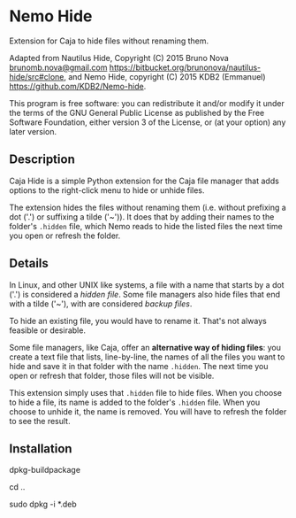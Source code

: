 Nemo Hide
=============

Extension for Caja to hide files without renaming them. 

Adapted from Nautilus Hide, Copyright (C) 2015 Bruno Nova <brunomb.nova@gmail.com> <https://bitbucket.org/brunonova/nautilus-hide/src#clone>, and Nemo Hide, copyright (C) 2015 KDB2 (Emmanuel) <https://github.com/KDB2/Nemo-hide>.

This program is free software: you can redistribute it and/or modify
it under the terms of the GNU General Public License as published by
the Free Software Foundation, either version 3 of the License, or (at your option) any later version.



Description
-----------

Caja Hide is a simple Python extension for the Caja file manager that
adds options to the right-click menu to hide or unhide files.

The extension hides the files without renaming them (i.e. without prefixing a
dot ('.') or suffixing a tilde ('~')).
It does that by adding their names to the folder's `.hidden` file, which
Nemo reads to hide the listed files the next time you open or refresh the
folder.


Details
-------

In Linux, and other UNIX like systems, a file with a name that starts by a
dot ('.') is considered a *hidden file*.
Some file managers also hide files that end with a tilde ('~'), with are
considered *backup files*.

To hide an existing file, you would have to rename it. That's not always
feasible or desirable.

Some file managers, like Caja, offer an **alternative way of hiding files**:
you create a text file that lists, line-by-line, the names of all the files you
want to hide and save it in that folder with the name `.hidden`. The next time
you open or refresh that folder, those files will not be visible.

This extension simply uses that `.hidden` file to hide files. When you choose to
hide a file, its name is added to the folder's `.hidden` file. When you choose
to unhide it, the name is removed.
You will have to refresh the folder to see the result.


Installation
------------

dpkg-buildpackage

cd ..

sudo dpkg -i *.deb


